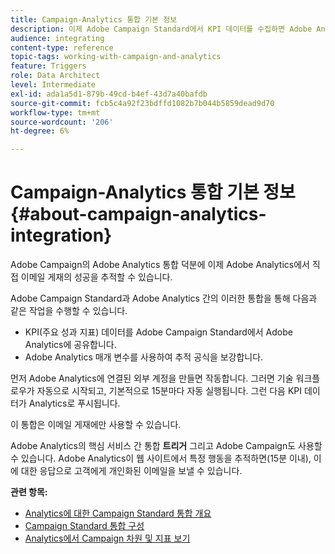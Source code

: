 ```yaml
---
title: Campaign-Analytics 통합 기본 정보
description: 이제 Adobe Campaign Standard에서 KPI 데이터를 수집하면 Adobe Analytics과 캠페인 데이터를 공유하여 Adobe Campaign의 이메일 마케팅 지표를 측정할 수 있습니다.
audience: integrating
content-type: reference
topic-tags: working-with-campaign-and-analytics
feature: Triggers
role: Data Architect
level: Intermediate
exl-id: ada1a5d1-879b-49cd-b4ef-43d7a40bafdb
source-git-commit: fcb5c4a92f23bdffd1082b7b044b5859dead9d70
workflow-type: tm+mt
source-wordcount: '206'
ht-degree: 6%

---
```


# Campaign-Analytics 통합 기본 정보{#about-campaign-analytics-integration}

Adobe Campaign의 Adobe Analytics 통합 덕분에 이제 Adobe Analytics에서 직접 이메일 게재의 성공을 추적할 수 있습니다.

Adobe Campaign Standard과 Adobe Analytics 간의 이러한 통합을 통해 다음과 같은 작업을 수행할 수 있습니다.

* KPI(주요 성과 지표) 데이터를 Adobe Campaign Standard에서 Adobe Analytics에 공유합니다.
* Adobe Analytics 매개 변수를 사용하여 추적 공식을 보강합니다.

먼저 Adobe Analytics에 연결된 외부 계정을 만들면 작동합니다. 그러면 기술 워크플로우가 자동으로 시작되고, 기본적으로 15분마다 자동 실행됩니다. 그런 다음 KPI 데이터가 Analytics로 푸시됩니다.

이 통합은 이메일 게재에만 사용할 수 있습니다.

Adobe Analytics의 핵심 서비스 간 통합 **트리거** 그리고 Adobe Campaign도 사용할 수 있습니다. Adobe Analytics이 웹 사이트에서 특정 행동을 추적하면(15분 이내), 이에 대한 응답으로 고객에게 개인화된 이메일을 보낼 수 있습니다.

**관련 항목:**

* [Analytics에 대한 Campaign Standard 통합 개요](https://experienceleague.adobe.com/docs/analytics/integration/adobe-campaign.html)
* [Campaign Standard 통합 구성](https://experienceleague.adobe.com/docs/campaign-standard/using/integrating-with-adobe-cloud/working-with-campaign-and-analytics/configure-campaign-analytics-integration.html)
* [Analytics에서 Campaign 차원 및 지표 보기](../../integrating/using/campaign-dimensions-and-metrics-in-analytics.md)
